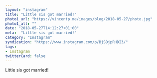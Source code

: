 ```yaml
---
layout: "instagram"
title: "Little sis got married!"
photo1_url: "https://vincentp.me/images/blog/2018-05-27/photo.jpg"
photo1_alt: ""
date: "2018-05-27T14:12:27+01:00"
meta:  "Little sis got married!"
category: "Instagram"
syndication: "https://www.instagram.com/p/BjSDjpRHDI3/"
tags:
- instagram
twitterCard: false
---
```

Little sis got married!
